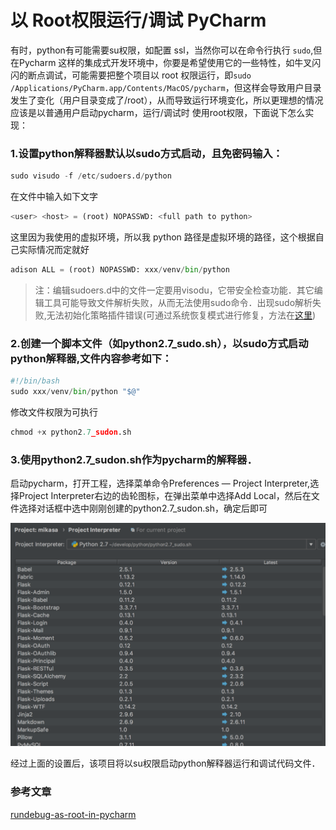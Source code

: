 # 以 Root权限运行/调试 PyCharm

有时，python有可能需要su权限，如配置 ssl，当然你可以在命令行执行 `sudo`,但在Pycharm 这样的集成式开发环境中，你要是希望使用它的一些特性，如牛叉闪闪的断点调试，可能需要把整个项目以 root 权限运行，即`sudo /Applications/PyCharm.app/Contents/MacOS/pycharm`，但这样会导致用户目录发生了变化（用户目录变成了/root），从而导致运行环境变化，所以更理想的情况应该是以普通用户启动pycharm，运行/调试时 使用root权限，下面说下怎么实现：

### 1.设置python解释器默认以sudo方式启动，且免密码输入：

```python
sudo visudo -f /etc/sudoers.d/python
```

在文件中输入如下文字

```python
<user> <host> = (root) NOPASSWD: <full path to python>
```

这里因为我使用的虚拟环境，所以我 python 路径是虚拟环境的路径，这个根据自己实际情况而定就好

```python
adison ALL = (root) NOPASSWD: xxx/venv/bin/python
```

>  注：编辑sudoers.d中的文件一定要用visodu，它带安全检查功能．其它编辑工具可能导致文件解析失败，从而无法使用sudo命令．出现sudo解析失败,无法初始化策略插件错误(可通过系统恢复模式进行修复，方法在[这里](http://www.cnblogs.com/davidsky/p/3175655.html))

### 2.创建一个脚本文件（如python2.7_sudo.sh），以sudo方式启动python解释器,文件内容参考如下：

```python
#!/bin/bash
sudo xxx/venv/bin/python "$@"
```

修改文件权限为可执行

```python
chmod +x python2.7_sudon.sh
```

### 3.使用python2.7_sudon.sh作为pycharm的解释器．

   启动pycharm，打开工程，选择菜单命令Preferences — Project Interpreter,选择Project Interpreter右边的齿轮图标，在弹出菜单中选择Add Local，然后在文件选择对话框中选中刚刚创建的python2.7_sudon.sh，确定后即可

![root_debug](./root_debug.png)



经过上面的设置后，该项目将以su权限启动python解释器运行和调试代码文件．

### 参考文章

[rundebug-as-root-in-pycharm](https://esmithy.net/2015/05/05/rundebug-as-root-in-pycharm/)